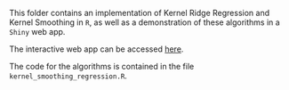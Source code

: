 This folder contains an implementation of Kernel Ridge Regression and Kernel Smoothing in `R`, as well as a demonstration of these algorithms in a `Shiny` web app.

The interactive web app can be accessed [here](https://maxweissenbacher.shinyapps.io/kernel_ridge_regression/).

The code for the algorithms is contained in the file `kernel_smoothing_regression.R`.
